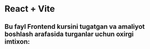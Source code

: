 # React + Vite

Bu fayl Frontend kursini tugatgan va amaliyot boshlash arafasida turganlar uchun oxirgi imtixon:
- 
